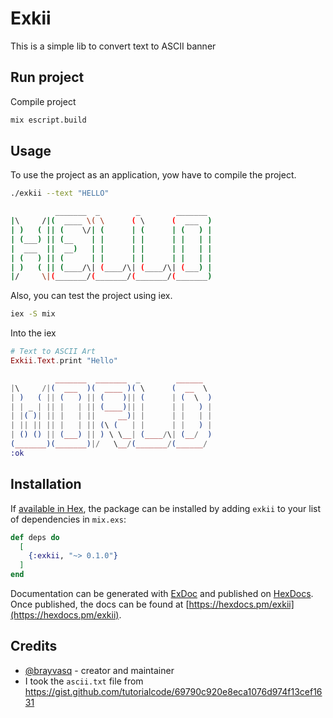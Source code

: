 # Exkii
This is a simple lib to convert text to ASCII banner

## Run project
Compile project
```bash
mix escript.build
```

## Usage
To use the project as an application, yow have to compile the project.
```bash
./exkii --text "HELLO"

          _______  _        _        _______ 
|\     /|(  ____ \( \      ( \      (  ___  )
| )   ( || (    \/| (      | (      | (   ) |
| (___) || (__    | |      | |      | |   | |
|  ___  ||  __)   | |      | |      | |   | |
| (   ) || (      | |      | |      | |   | |
| )   ( || (____/\| (____/\| (____/\| (___) |
|/     \|(_______/(_______/(_______/(_______)
```

Also, you can test the project using iex.

```bash
iex -S mix
```

Into the iex
```elixir
# Text to ASCII Art
Exkii.Text.print "Hello"

          _______  _______  _        ______  
|\     /|(  ___  )(  ____ )( \      (  __  \ 
| )   ( || (   ) || (    )|| (      | (  \  )
| | _ | || |   | || (____)|| |      | |   ) |
| |( )| || |   | ||     __)| |      | |   | |
| || || || |   | || (\ (   | |      | |   ) |
| () () || (___) || ) \ \__| (____/\| (__/  )
(_______)(_______)|/   \__/(_______/(______/ 
:ok
```

## Installation

If [available in Hex](https://hex.pm/docs/publish), the package can be installed
by adding `exkii` to your list of dependencies in `mix.exs`:

```elixir
def deps do
  [
    {:exkii, "~> 0.1.0"}
  ]
end
```

Documentation can be generated with [ExDoc](https://github.com/elixir-lang/ex_doc)
and published on [HexDocs](https://hexdocs.pm). Once published, the docs can
be found at [https://hexdocs.pm/exkii](https://hexdocs.pm/exkii).

## Credits
- [@brayvasq](https://github.com/brayvasq) - creator and maintainer
- I took the `ascii.txt` file from https://gist.github.com/tutorialcode/69790c920e8eca1076d974f13cef1631
